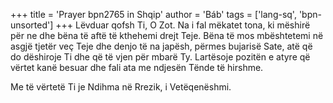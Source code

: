 +++
title = 'Prayer bpn2765 in Shqip'
author = 'Báb'
tags = ['lang-sq', 'bpn-unsorted']
+++
Lëvduar qofsh Ti, O Zot. Na i fal mëkatet tona, ki mëshirë për ne dhe bëna të aftë të kthehemi drejt Teje. Bëna të mos mbështetemi në asgjë tjetër veç Teje dhe denjo të na japësh, përmes bujarisë Sate, atë që do dëshiroje Ti dhe që të vjen për mbarë Ty. Lartësoje pozitën e atyre që vërtet kanë besuar dhe fali ata me ndjesën Tënde të hirshme.

Me të vërtetë Ti je Ndihma në Rrezik, i Vetëqenëshmi.
